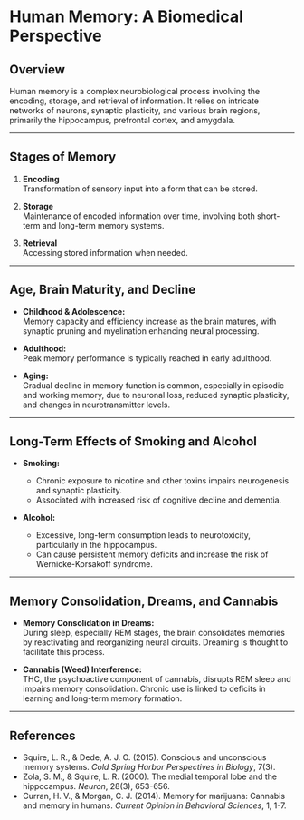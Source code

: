 # Human Memory: A Biomedical Perspective

## Overview

Human memory is a complex neurobiological process involving the encoding, storage, and retrieval of information. It relies on intricate networks of neurons, synaptic plasticity, and various brain regions, primarily the hippocampus, prefrontal cortex, and amygdala.

---

## Stages of Memory

1. **Encoding**  
    Transformation of sensory input into a form that can be stored.

2. **Storage**  
    Maintenance of encoded information over time, involving both short-term and long-term memory systems.

3. **Retrieval**  
    Accessing stored information when needed.

---

## Age, Brain Maturity, and Decline

- **Childhood & Adolescence:**  
  Memory capacity and efficiency increase as the brain matures, with synaptic pruning and myelination enhancing neural processing.

- **Adulthood:**  
  Peak memory performance is typically reached in early adulthood.

- **Aging:**  
  Gradual decline in memory function is common, especially in episodic and working memory, due to neuronal loss, reduced synaptic plasticity, and changes in neurotransmitter levels.

---

## Long-Term Effects of Smoking and Alcohol

- **Smoking:**  
  - Chronic exposure to nicotine and other toxins impairs neurogenesis and synaptic plasticity.
  - Associated with increased risk of cognitive decline and dementia.

- **Alcohol:**  
  - Excessive, long-term consumption leads to neurotoxicity, particularly in the hippocampus.
  - Can cause persistent memory deficits and increase the risk of Wernicke-Korsakoff syndrome.

---

## Memory Consolidation, Dreams, and Cannabis

- **Memory Consolidation in Dreams:**  
  During sleep, especially REM stages, the brain consolidates memories by reactivating and reorganizing neural circuits. Dreaming is thought to facilitate this process.

- **Cannabis (Weed) Interference:**  
  THC, the psychoactive component of cannabis, disrupts REM sleep and impairs memory consolidation. Chronic use is linked to deficits in learning and long-term memory formation.

---

## References

- Squire, L. R., & Dede, A. J. O. (2015). Conscious and unconscious memory systems. *Cold Spring Harbor Perspectives in Biology*, 7(3).
- Zola, S. M., & Squire, L. R. (2000). The medial temporal lobe and the hippocampus. *Neuron*, 28(3), 653-656.
- Curran, H. V., & Morgan, C. J. (2014). Memory for marijuana: Cannabis and memory in humans. *Current Opinion in Behavioral Sciences*, 1, 1-7.
